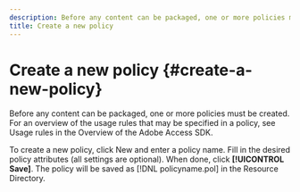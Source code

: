 ```yaml
---
description: Before any content can be packaged, one or more policies must be created. For an overview of the usage rules that may be specified in a policy, see Usage rules in the Overview of the Adobe Access SDK.
title: Create a new policy
---
```


# Create a new policy {#create-a-new-policy}

Before any content can be packaged, one or more policies must be created. For an overview of the usage rules that may be specified in a policy, see Usage rules in the Overview of the Adobe Access SDK.

To create a new policy, click New and enter a policy name. Fill in the desired policy attributes (all settings are optional). When done, click **[!UICONTROL Save]**. The policy will be saved as [!DNL policyname.pol] in the Resource Directory. 
